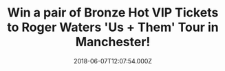 ---
campaign-uuid: "c-61525af3-9e73-4579-90cf-83bbece8131f"
type: "Preview"
category: "Tickets"
date: "2018-06-07T12:07:54.000Z"
end-date: "2018-06-14T23:59:00.000Z"
disable-form: false
is_promoted: false
has_entry_page: true
title: "Win a pair of Bronze Hot VIP Tickets to Roger Waters 'Us + Them' Tour in Manchester!"
competition-description: "<p>Calling all Roger Waters fans, get ready: NME AAA has\
  \ a pair of Bronze Hot VIP Tickets to attend the Roger Water’s upcoming show in\
  \ Manchester on 3 July 2018!</p>\r\n<p>Wanna be there now? You know what to do…\
  </p>"
hero-header: "Win a pair of Bronze Hot VIP Tickets to Roger Waters 'Us + Them' Tour\
  \ in Manchester!"
terms-confirmation: "N/A"
banner-img: "https://assets.expresslyapp.com/asset-68dad5ba-049f-42fb-a4e9-2845390356a9.jpg"
logo-left-href: "http://ldcommunications.co.uk"
logo-left-image: "https://assets.expresslyapp.com/asset-07ca15b8-8077-4188-8932-139e7b1edfb0.jpg"
logo-left-title: "Ld communications"
bg-image-hero: "https://assets.expresslyapp.com/asset-1c395c60-6c71-41bd-810b-a23080838fcd.jpg"
bg-image-first: "https://assets.expresslyapp.com/asset-ba8548a6-0979-4134-a3d8-f07535ab32e9.jpg"
bg-image-second: "https://assets.expresslyapp.com/asset-66b34098-7875-4a05-810d-4f79401ef7d6.jpg"
bg-image-third: "https://assets.expresslyapp.com/asset-5ee4d271-7696-4ba1-849c-8427ec8b1908.jpg"
section1-content: "<p>Roger Waters – Us + Them is coming to the UK and will\_showcase\
  \ highlights from Waters’ groundbreaking body of work. The title is derived from\
  \ the 1974 track “Us And Them,” from the multi-million selling Pink Floyd album\
  \ The Dark Side of the Moon.</p>\r\n<p>His legendary live performances are renowned\
  \ as immersive sensory experiences featuring high class, state-of-the-art audio\
  \ visual production and breathtaking quad sound.</p> \_\r\n<p><i>(Credit: KATE IZOR)</i></p>"
section2-content: "<p>Roger Waters – Us + Them marks Waters’ first return to Europe\
  \ since The Wall Live (2010-2013), his sold-out world tour which was seen by more\
  \ than 4 million fans globally at 219 shows and remains the highest grossing tour\
  \ by any solo artist in history!</p>\r\n<p><i>(Credit: KATE IZOR)</i></p>"
section3-content: "<p>This new tour will\_be no exception, following months of meticulous\
  \ planning and visionary craft, it will inspire crowds with its powerful delivery\
  \ to take the audience on a musical journey and NME AAA wants to take YOU there!</p>\r\
  \n<p>We have a pair of Bronze Hot VIP Tickets for one lucky NME AAA member to win\
  \ including: Seated tickets, Exclusive merchandise, Tour lithographs designed exclusively\
  \ by Roger Waters, Designated check-in with on-site event staff and many more!</p>\r\
  \n</p>Enter the form below and you could be going to Manchester next July!</p>\r\
  \n<p><i>(Credit: KATE IZOR)</i></p>"
entry-title: "Win a pair of Bronze Hot VIP Tickets to Roger Waters 'Us + Them' Tour\
  \ in Manchester!"
entry-content: "<p>Enter the draw to win a pair of Bronze Hot VIP Tickets and get\
  \ ready to rock out with Roger Waters in Manchester on the 3rd of July by completing\
  \ the form below before 23:59 on 14th June 2018.</p>"
has-winner: false
prize-description: "A pair of Bronze Hot VIP Tickets to Roger Waters 'Us + Them' Tour\
  \ in Manchester!"
special-conditions: "Multiple entries are allowed up to one every day."
---